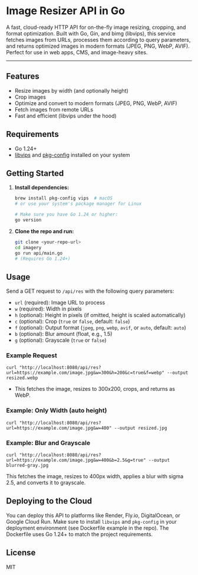 # Image Resizer API in Go

A fast, cloud-ready HTTP API for on-the-fly image resizing, cropping, and format optimization.
Built with Go, Gin, and bimg (libvips), this service fetches images from URLs, processes them according to query parameters, and returns optimized images in modern formats (JPEG, PNG, WebP, AVIF).
Perfect for use in web apps, CMS, and image-heavy sites.

---

## Features
- Resize images by width (and optionally height)
- Crop images
- Optimize and convert to modern formats (JPEG, PNG, WebP, AVIF)
- Fetch images from remote URLs
- Fast and efficient (libvips under the hood)

## Requirements
- Go 1.24+
- [libvips](https://libvips.github.io/libvips/) and [pkg-config](https://www.freedesktop.org/wiki/Software/pkg-config/) installed on your system

## Getting Started

1. **Install dependencies:**
   ```sh
   brew install pkg-config vips  # macOS
   # or use your system's package manager for Linux

   # Make sure you have Go 1.24 or higher:
   go version
   ```
2. **Clone the repo and run:**
   ```sh
   git clone <your-repo-url>
   cd imagery
   go run api/main.go
   # (Requires Go 1.24+)
   ```

## Usage

Send a GET request to `/api/res` with the following query parameters:

- `url` (required): Image URL to process
- `w` (required): Width in pixels
- `h` (optional): Height in pixels (if omitted, height is scaled automatically)
- `c` (optional): Crop (`true` or `false`, default: `false`)
- `f` (optional): Output format (`jpeg`, `png`, `webp`, `avif`, or `auto`, default: `auto`)
- `b` (optional): Blur amount (float, e.g., 1.5)
- `g` (optional): Grayscale (`true` or `false`)

### Example Request

```
curl "http://localhost:8080/api/res?url=https://example.com/image.jpg&w=300&h=200&c=true&f=webp" --output resized.webp
```

- This fetches the image, resizes to 300x200, crops, and returns as WebP.

### Example: Only Width (auto height)
```
curl "http://localhost:8080/api/res?url=https://example.com/image.jpg&w=400" --output resized.jpg
```

### Example: Blur and Grayscale

```
curl "http://localhost:8080/api/res?url=https://example.com/image.jpg&w=400&b=2.5&g=true" --output blurred-gray.jpg
```

This fetches the image, resizes to 400px width, applies a blur with sigma 2.5, and converts it to grayscale.

## Deploying to the Cloud

You can deploy this API to platforms like Render, Fly.io, DigitalOcean, or Google Cloud Run. Make sure to install `libvips` and `pkg-config` in your deployment environment (see Dockerfile example in the repo). The Dockerfile uses Go 1.24+ to match the project requirements.

## License

MIT 